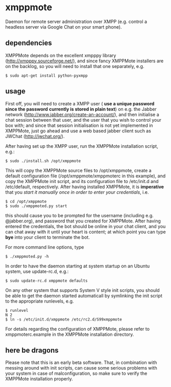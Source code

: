 xmppmote
========

Daemon for remote server administration over XMPP (e.g. control a headless server via Google Chat
on your smart phone).

dependencies
------------

XMPPMote depends on the excellent xmpppy library (http://xmpppy.sourceforge.net/),
and since fancy XMPPMote installers are on the backlog, so you will need to install
that one separately, e.g.

`$ sudo apt-get install python-pyxmpp`

usage
-----

First off, you will need to create a XMPP user ( **use a unique password since the password**
**currently is stored in plain text**) on e.g. the Jabber network (http://www.jabber.org/create-an-account/),
and then initialise a chat session between that user, and the user that you wish to control
your box with; and since that session initialisation is not yet implemented in XMPPMote,
just go ahead and use a web based jabber client such as JWChat (http://jwchat.org/).

After having set up the XMPP user, run the XMPPMote installation script, e.g.:

`$ sudo ./install.sh /opt/xmppmote`

This will copy the XMPPMote source files to /opt/xmppmote, create a default configuration file
(/opt/xmppmote/xmppmoterc in this example), and copy the XMPPMote init script, and its
configuration file to /etc/init.d and /etc/default, respectively. After having installed
XMPPMote, it is **imperative** that you _start it manually once in order to enter your
credentials_, i.e.

    $ cd /opt/xmppmote
    $ sudo ./xmppmoted.py start

this should cause you to be prompted for the username (including e.g. @jabber.org), and password
that you created for XMPPMote. After having entered the credentials, the bot should be online
in your chat client, and you can chat away with it until your heart is content; at which point
you can type **bye** into your client to terminate the bot.

For more command line options, type

`$ ./xmppmoted.py -h`

In order to have the daemon starting at system startup on an Ubuntu system, use update-rc.d, e.g.:

`$ sudo update-rc.d xmppmote defaults`

On any other system that supports System V style init scripts, you should be able to get the
daemon started automaticall by symlinking the init script to the appropriate runlevels, e.g.

    $ runlevel
    N 2
    $ ln -s /etc/init.d/xmppmote /etc/rc2.d/S99xmppmote

For details regarding the configuration of XMPPMote, please refer to xmppmoterc.example in the
XMPPMote installation directory.

here be dragons
---------------

Please note that this is an early beta software. That, in combination with messing around with
init scripts, can cause some serious problems with your system in case of malconfiguration, so
make sure to verify the XMPPMote installation properly.
